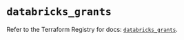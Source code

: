 # `databricks_grants`

Refer to the Terraform Registry for docs: [`databricks_grants`](https://registry.terraform.io/providers/databricks/databricks/1.76.0/docs/resources/grants).
